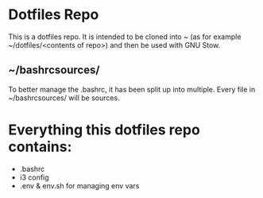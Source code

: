 # Dotfiles Repo
This is a dotfiles repo. It is intended to be cloned into ~ (as for example ~/dotfiles/\<contents of repo>) and then be used with GNU Stow.

## ~/bashrcsources/
To better manage the .bashrc, it has been split up into multiple.
Every file in ~/bashrcsources/ will be sources.

# Everything this dotfiles repo contains:
- .bashrc
- i3 config
- .env & env.sh for managing env vars
